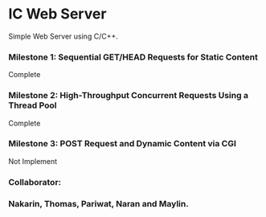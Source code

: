 # IC Web Server

Simple Web Server using C/C++.

### Milestone 1: Sequential GET/HEAD Requests for Static Content

Complete

### Milestone 2: High-Throughput Concurrent Requests Using a Thread Pool

Complete

### Milestone 3: POST Request and Dynamic Content via CGI

Not Implement

### Collaborator:

### Nakarin, Thomas, Pariwat, Naran and Maylin.


